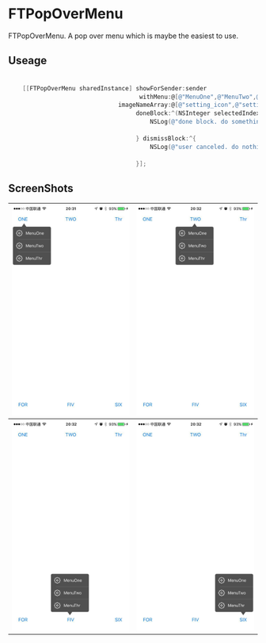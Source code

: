 # FTPopOverMenu

FTPopOverMenu. A pop over menu which is maybe the easiest to use.

## Useage

```objective-c

    [[FTPopOverMenu sharedInstance] showForSender:sender
                                     withMenu:@[@"MenuOne",@"MenuTwo",@"MenuThr"]
                               imageNameArray:@[@"setting_icon",@"setting_icon",@"setting_icon"]
                                    doneBlock:^(NSInteger selectedIndex) {
                                        NSLog(@"done block. do something. selectedIndex : %ld", (long)selectedIndex);
                                        
                                    } dismissBlock:^{
                                        NSLog(@"user canceled. do nothing.");
                                        
                                    }];

```
## ScreenShots

<table>
	<tr>
		<th><img src="/ScreenShots/ScreenShot01.jpg" width="300"/></th>
		<th><img src="/ScreenShots/ScreenShot02.jpg" width="300"/></th>
	</tr>
	<tr>
		<th><img src="/ScreenShots/ScreenShot03.jpg" width="300"/></th>
		<th><img src="/ScreenShots/ScreenShot04.jpg" width="300"/></th>
	</tr>
</table>

